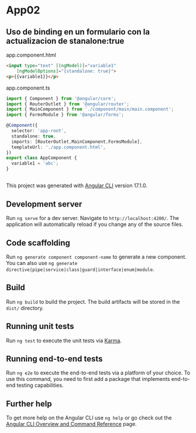 # App02

## Uso de binding en un formulario con la actualizacion de stanalone:true
app.component.html
```html
<input type="text" [(ngModel)]="variable1" 
    [ngModelOptions]="{standalone: true}">
<p>{{variable1}}</p>
```
app.component.ts
```ts
import { Component } from '@angular/core';
import { RouterOutlet } from '@angular/router';
import { MainComponent } from './component/main/main.component';
import { FormsModule } from '@angular/forms';

@Component({
  selector: 'app-root',
  standalone: true,
  imports: [RouterOutlet,MainComponent,FormsModule],
  templateUrl: './app.component.html',
})
export class AppComponent {
  variable1 = 'abc';
}

```

##

This project was generated with [Angular CLI](https://github.com/angular/angular-cli) version 17.1.0.

## Development server

Run `ng serve` for a dev server. Navigate to `http://localhost:4200/`. The application will automatically reload if you change any of the source files.

## Code scaffolding

Run `ng generate component component-name` to generate a new component. You can also use `ng generate directive|pipe|service|class|guard|interface|enum|module`.

## Build

Run `ng build` to build the project. The build artifacts will be stored in the `dist/` directory.

## Running unit tests

Run `ng test` to execute the unit tests via [Karma](https://karma-runner.github.io).

## Running end-to-end tests

Run `ng e2e` to execute the end-to-end tests via a platform of your choice. To use this command, you need to first add a package that implements end-to-end testing capabilities.

## Further help

To get more help on the Angular CLI use `ng help` or go check out the [Angular CLI Overview and Command Reference](https://angular.io/cli) page.
